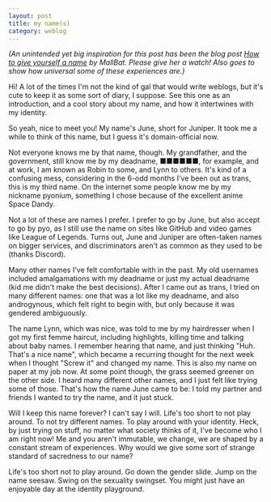 ```yaml
---
layout: post
title: my name(s)
category: weblog
---
```

_(An unintended yet big inspiration for this post has been the blog post [How to give yourself a name](https://youtu.be/eoq2e4h_avs) by MallBat. Please give her a watch! Also goes to show how universal some of these experiences are.)_

Hi! A lot of the times I'm not the kind of gal that would write weblogs, but it's cute to keep it as some sort of diary, I suppose. See this one as an introduction, and a cool story about my name, and how it intertwines with my identity.

So yeah, nice to meet you! My name's June, short for Juniper. It took me a while to think of this name, but I guess it's domain-official now.

Not everyone knows me by that name, though. My grandfather, and the government, still know me by my deadname, ■■■■■■, for example, and at work, I am known as Robin to some, and Lynn to others. It's kind of a confusing mess, considering in the 6-odd months I've been out as trans, this is my third name. On the internet some people know me by my nickname pyonium, something I chose because of the excellent anime Space Dandy.

Not a lot of these are names I prefer. I prefer to go by June, but also accept to go by pyo, as I still use the name on sites like GitHub and video games like League of Legends. Turns out, June and Juniper are often-taken names on bigger services, and discriminators aren't as common as they used to be (thanks Discord).

Many other names I've felt comfortable with in the past. My old usernames included amalgamations with my deadname or just my actual deadname (kid me didn't make the best decisions). After I came out as trans, I tried on many different names: one that was a lot like my deadname, and also androgynous, which felt right to begin with, but only because it was gendered ambiguously. 

The name Lynn, which was nice, was told to me by my hairdresser when I got my first femme haircut, including highlights, killing time and talking about baby names. I remember hearing that name, and just thinking "Huh. That's a nice name", which became a recurring thought for the next week when I thought "Screw it" and changed my name. This is also my name on paper at my job now. At some point though, the grass seemed greener on the other side. I heard many different other names, and I just felt like trying some of those. That's how the name June came to be: I told my partner and friends I wanted to try the name, and it just stuck.

Will I keep this name forever? I can't say I will. Life's too short to not play around. To not try different names. To play around with your identity. Heck, by just trying on stuff, no matter what society thinks of it, I've become who I am right now! Me and you aren't immutable, we change, we are shaped by a constant stream of experiences. Why would we give some sort of strange standard of sacredness to our name?

Life's too short not to play around. Go down the gender slide. Jump on the name seesaw. Swing on the sexuality swingset. You might just have an enjoyable day at the identity playground.